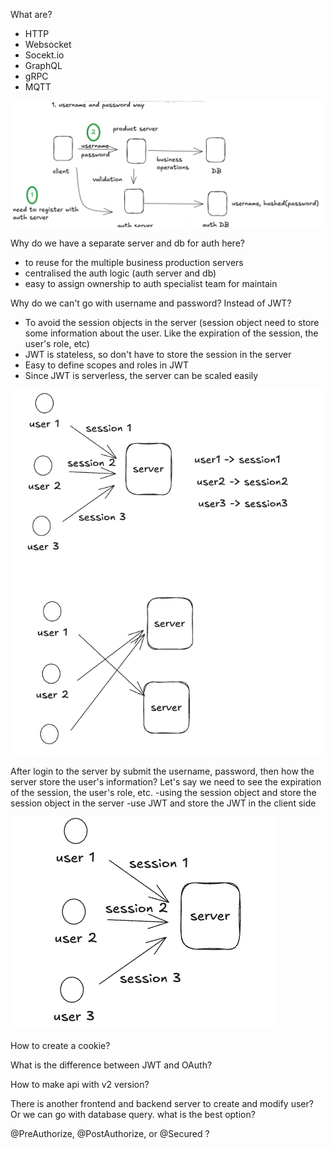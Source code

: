 What are?
- HTTP
- Websocket
- Socekt.io
- GraphQL
- gRPC
- MQTT

![img.png](img.png)

Why do we have a separate server and db for auth here?
- to reuse for the multiple business production servers
- centralised the auth logic (auth server and db)
- easy to assign ownership to auth specialist team for maintain

Why do we can't go with username and password? Instead of JWT?
- To avoid the session objects in the server (session object need to store some information about the user. Like the expiration of the session, the user's role, etc)
- JWT is stateless, so don't have to store the session in the server
- Easy to define scopes and roles in JWT
- Since JWT is serverless, the server can be scaled easily

![img_2.png](img_2.png)

After login to the server by submit the username, password, then how the server store the user's information? Let's say we need
to see the expiration of the session, the user's role, etc.
 -using the session object and store the session object in the server
 -use JWT and store the JWT in the client side 

![img_1.png](img_1.png)




How to create a cookie?


What is the difference between JWT and OAuth?

How to make api with v2 version?

There is another frontend and backend server to create and modify user? Or we can go with database query. what is the best option?


@PreAuthorize, @PostAuthorize, or @Secured ?
